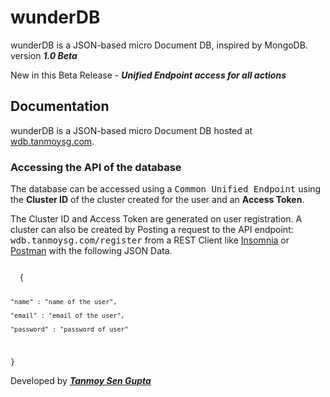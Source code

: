 # wunderDB
wunderDB is a JSON-based micro Document DB, inspired by MongoDB.
version ***1.0 Beta***

New in this Beta Release - ***Unified Endpoint access for all actions***


## Documentation

wunderDB is a JSON-based micro Document DB hosted at [wdb.tanmoysg.com](https://wdb.tanmoysg.com). 

### Accessing the API of the database

The database can be accessed using a <kbd>Common Unified Endpoint</kbd> using the **Cluster ID** of the cluster created for the user and an **Access Token**.

The Cluster ID and Access Token are generated on user registration. A cluster can also be created by Posting a request to the API endpoint: <kbd>wdb.tanmoysg.com/register</kbd> from a REST Client like [Insomnia](https://insomnia.rest/) or [Postman](https://www.postman.com/) with the following JSON Data.

<code>
  {
  
    "name" : "name of the user",
  
    "email" : "email of the user",
    
    "password" : "password of user"
    
  }
</code>

Developed by ***[Tanmoy Sen Gupta](https://www.tanmoysg.com)***
